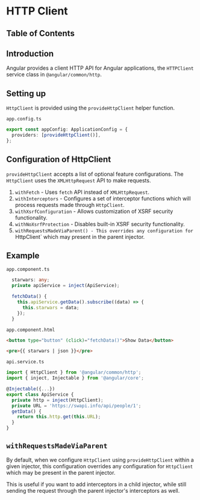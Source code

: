 # HTTP Client

## Table of Contents

## Introduction

Angular provides a client HTTP API for Angular applications, the `HTTPClient` service class in `@angular/common/http`.

## Setting up

`HttpClient` is provided using the `provideHttpClient` helper function.

`app.config.ts`

```ts
export const appConfig: ApplicationConfig = {
  providers: [provideHttpClient()],
};
```

## Configuration of HttpClient

`provideHttpClient` accepts a list of optional feature configurations. The `HttpClient` uses the `XMLHttpRequest` API to make requests.

1. `withFetch` - Uses `fetch` API instead of `XMLHttpRequest`.
2. `withInterceptors` - Configures a set of interceptor functions which will process requests made through `HttpClient`.
3. `withXsrfConfiguration` - Allows customization of XSRF security functionality.
4. `withNoXsrfProtection` - Disables built-in XSRF security functionality.
5. `withRequestsMadeViaParent() - This overrides any configuration for `HttpClient` which may present in the parent injector.

## Example

`app.component.ts`

```ts
  starwars: any;
  private apiService = inject(ApiService);

  fetchData() {
    this.apiService.getData().subscribe((data) => {
      this.starwars = data;
    });
  }
```

`app.component.html`

```html
<button type="button" (click)="fetchData()">Show Data</button>

<pre>{{ starwars | json }}</pre>
```

`api.service.ts`

```ts
import { HttpClient } from '@angular/common/http';
import { inject, Injectable } from '@angular/core';

@Injectable({...})
export class ApiService {
  private http = inject(HttpClient);
  private URL = 'https://swapi.info/api/people/1';
  getData() {
    return this.http.get(this.URL);
  }
}
```

## `withRequestsMadeViaParent`

By default, when we configure `HttpClient` using `provideHttpClient` within a given injector, this configuration overrides any configuration for `HttpClient` which may be present in the parent injector.
 
This is useful if you want to add interceptors in a child injector, while still sending the request through the parent injector's interceptors as well.